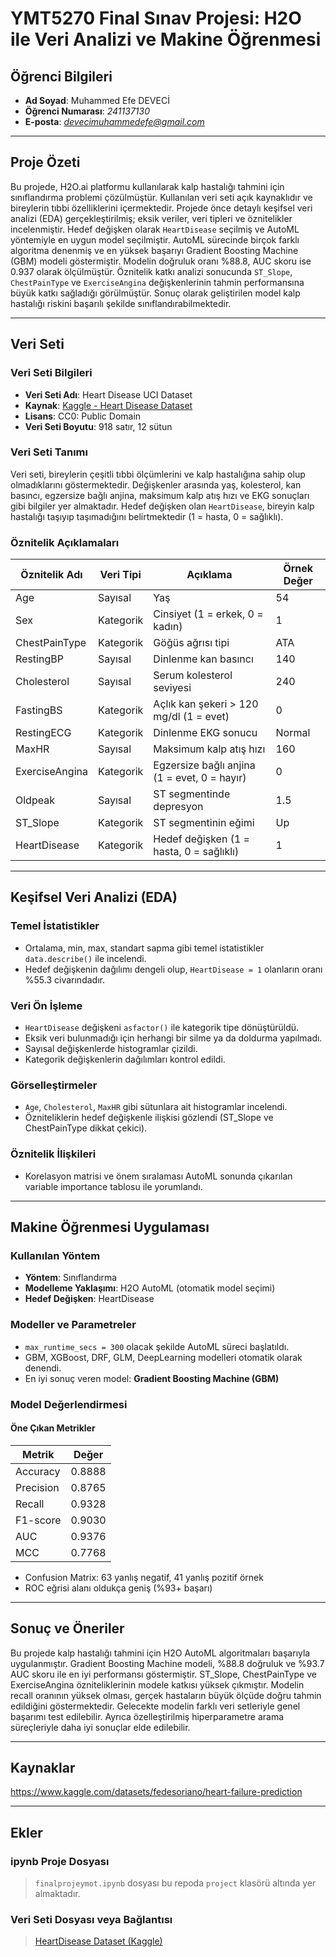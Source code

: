 # YMT5270 Final Sınav Projesi: H2O ile Veri Analizi ve Makine Öğrenmesi

## Öğrenci Bilgileri
- **Ad Soyad**: Muhammed Efe DEVECİ
- **Öğrenci Numarası**: *241137130*
- **E-posta**: *devecimuhammedefe@gmail.com*

---

## Proje Özeti
Bu projede, H2O.ai platformu kullanılarak kalp hastalığı tahmini için sınıflandırma problemi çözülmüştür. Kullanılan veri seti açık kaynaklıdır ve bireylerin tıbbi özelliklerini içermektedir. Projede önce detaylı keşifsel veri analizi (EDA) gerçekleştirilmiş; eksik veriler, veri tipleri ve öznitelikler incelenmiştir. Hedef değişken olarak `HeartDisease` seçilmiş ve AutoML yöntemiyle en uygun model seçilmiştir. AutoML sürecinde birçok farklı algoritma denenmiş ve en yüksek başarıyı Gradient Boosting Machine (GBM) modeli göstermiştir. Modelin doğruluk oranı %88.8, AUC skoru ise 0.937 olarak ölçülmüştür. Öznitelik katkı analizi sonucunda `ST_Slope`, `ChestPainType` ve `ExerciseAngina` değişkenlerinin tahmin performansına büyük katkı sağladığı görülmüştür. Sonuç olarak geliştirilen model kalp hastalığı riskini başarılı şekilde sınıflandırabilmektedir.

---

## Veri Seti

### Veri Seti Bilgileri
- **Veri Seti Adı**: Heart Disease UCI Dataset
- **Kaynak**: [Kaggle - Heart Disease Dataset](https://www.kaggle.com/datasets/fedesoriano/heart-failure-prediction)
- **Lisans**: CC0: Public Domain
- **Veri Seti Boyutu**: 918 satır, 12 sütun

### Veri Seti Tanımı
Veri seti, bireylerin çeşitli tıbbi ölçümlerini ve kalp hastalığına sahip olup olmadıklarını göstermektedir. Değişkenler arasında yaş, kolesterol, kan basıncı, egzersize bağlı anjina, maksimum kalp atış hızı ve EKG sonuçları gibi bilgiler yer almaktadır. Hedef değişken olan `HeartDisease`, bireyin kalp hastalığı taşıyıp taşımadığını belirtmektedir (1 = hasta, 0 = sağlıklı).

### Öznitelik Açıklamaları

| Öznitelik Adı     | Veri Tipi  | Açıklama                                      | Örnek Değer |
|-------------------|------------|-----------------------------------------------|-------------|
| Age               | Sayısal    | Yaş                                           | 54          |
| Sex               | Kategorik  | Cinsiyet (1 = erkek, 0 = kadın)               | 1           |
| ChestPainType     | Kategorik  | Göğüs ağrısı tipi                             | ATA         |
| RestingBP         | Sayısal    | Dinlenme kan basıncı                          | 140         |
| Cholesterol       | Sayısal    | Serum kolesterol seviyesi                     | 240         |
| FastingBS         | Kategorik  | Açlık kan şekeri > 120 mg/dl (1 = evet)       | 0           |
| RestingECG        | Kategorik  | Dinlenme EKG sonucu                           | Normal      |
| MaxHR             | Sayısal    | Maksimum kalp atış hızı                       | 160         |
| ExerciseAngina    | Kategorik  | Egzersize bağlı anjina (1 = evet, 0 = hayır)  | 0           |
| Oldpeak           | Sayısal    | ST segmentinde depresyon                      | 1.5         |
| ST_Slope          | Kategorik  | ST segmentinin eğimi                          | Up          |
| HeartDisease      | Kategorik  | Hedef değişken (1 = hasta, 0 = sağlıklı)      | 1           |

---

## Keşifsel Veri Analizi (EDA)

### Temel İstatistikler
- Ortalama, min, max, standart sapma gibi temel istatistikler `data.describe()` ile incelendi.
- Hedef değişkenin dağılımı dengeli olup, `HeartDisease = 1` olanların oranı %55.3 civarındadır.

### Veri Ön İşleme
- `HeartDisease` değişkeni `asfactor()` ile kategorik tipe dönüştürüldü.
- Eksik veri bulunmadığı için herhangi bir silme ya da doldurma yapılmadı.
- Sayısal değişkenlerde histogramlar çizildi.
- Kategorik değişkenlerin dağılımları kontrol edildi.

### Görselleştirmeler
- `Age`, `Cholesterol`, `MaxHR` gibi sütunlara ait histogramlar incelendi.
- Özniteliklerin hedef değişkenle ilişkisi gözlendi (ST_Slope ve ChestPainType dikkat çekici).

### Öznitelik İlişkileri
- Korelasyon matrisi ve önem sıralaması AutoML sonunda çıkarılan variable importance tablosu ile yorumlandı.

---

## Makine Öğrenmesi Uygulaması

### Kullanılan Yöntem
- **Yöntem**: Sınıflandırma  
- **Modelleme Yaklaşımı**: H2O AutoML (otomatik model seçimi)
- **Hedef Değişken**: HeartDisease

### Modeller ve Parametreler
- `max_runtime_secs = 300` olacak şekilde AutoML süreci başlatıldı.
- GBM, XGBoost, DRF, GLM, DeepLearning modelleri otomatik olarak denendi.
- En iyi sonuç veren model: **Gradient Boosting Machine (GBM)**

### Model Değerlendirmesi

#### Öne Çıkan Metrikler

| Metrik     | Değer   |
|------------|---------|
| Accuracy   | 0.8888  |
| Precision  | 0.8765  |
| Recall     | 0.9328  |
| F1-score   | 0.9030  |
| AUC        | 0.9376  |
| MCC        | 0.7768  |

- Confusion Matrix: 63 yanlış negatif, 41 yanlış pozitif örnek
- ROC eğrisi alanı oldukça geniş (%93+ başarı)

---

## Sonuç ve Öneriler

Bu projede kalp hastalığı tahmini için H2O AutoML algoritmaları başarıyla uygulanmıştır. Gradient Boosting Machine modeli, %88.8 doğruluk ve %93.7 AUC skoru ile en iyi performansı göstermiştir. ST_Slope, ChestPainType ve ExerciseAngina özniteliklerinin modele katkısı yüksek çıkmıştır. Modelin recall oranının yüksek olması, gerçek hastaların büyük ölçüde doğru tahmin edildiğini göstermektedir. Gelecekte modelin farklı veri setleriyle genel başarımı test edilebilir. Ayrıca özelleştirilmiş hiperparametre arama süreçleriyle daha iyi sonuçlar elde edilebilir.

---

## Kaynaklar
https://www.kaggle.com/datasets/fedesoriano/heart-failure-prediction  
 

---

## Ekler

### ipynb Proje Dosyası
> `finalprojeymot.ipynb` dosyası bu repoda `project` klasörü altında yer almaktadır.

### Veri Seti Dosyası veya Bağlantısı
> [HeartDisease Dataset (Kaggle)](https://www.kaggle.com/datasets/fedesoriano/heart-failure-prediction)

